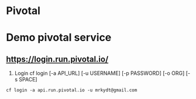 # Pivotal
# Demo pivotal service
## https://login.run.pivotal.io/
1. Login
cf login [-a API_URL] [-u USERNAME] [-p PASSWORD] [-o ORG] [-s SPACE]
```
cf login -a api.run.pivotal.io -u mrkydt@gmail.com 
```

